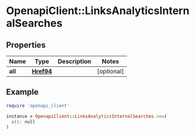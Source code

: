 # OpenapiClient::LinksAnalyticsInternalSearches

## Properties

| Name | Type | Description | Notes |
| ---- | ---- | ----------- | ----- |
| **all** | [**Href94**](Href94.md) |  | [optional] |

## Example

```ruby
require 'openapi_client'

instance = OpenapiClient::LinksAnalyticsInternalSearches.new(
  all: null
)
```

